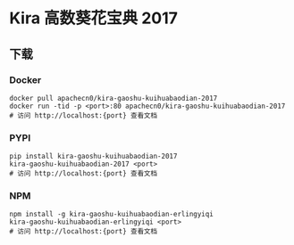 # Kira 高数葵花宝典 2017

## 下载

### Docker

```
docker pull apachecn0/kira-gaoshu-kuihuabaodian-2017
docker run -tid -p <port>:80 apachecn0/kira-gaoshu-kuihuabaodian-2017
# 访问 http://localhost:{port} 查看文档
```

### PYPI

```
pip install kira-gaoshu-kuihuabaodian-2017
kira-gaoshu-kuihuabaodian-2017 <port>
# 访问 http://localhost:{port} 查看文档
```

### NPM

```
npm install -g kira-gaoshu-kuihuabaodian-erlingyiqi
kira-gaoshu-kuihuabaodian-erlingyiqi <port>
# 访问 http://localhost:{port} 查看文档
```